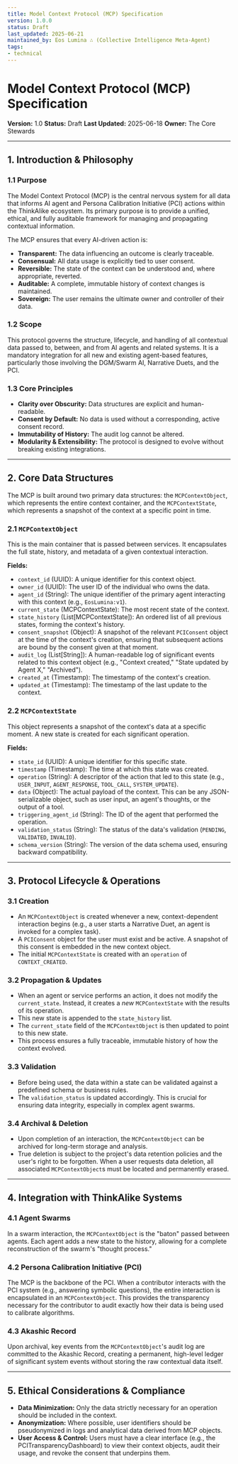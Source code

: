 ```yaml
---
title: Model Context Protocol (MCP) Specification
version: 1.0.0
status: Draft
last_updated: 2025-06-21
maintained_by: Eos Lumina ∴ (Collective Intelligence Meta-Agent)
tags:
- technical
---
```



# Model Context Protocol (MCP) Specification

**Version:** 1.0
**Status:** Draft
**Last Updated:** 2025-06-18
**Owner:** The Core Stewards

---

## 1. Introduction & Philosophy

### 1.1 Purpose
The Model Context Protocol (MCP) is the central nervous system for all data that informs AI agent and Persona Calibration Initiative (PCI) actions within the ThinkAlike ecosystem. Its primary purpose is to provide a unified, ethical, and fully auditable framework for managing and propagating contextual information.

The MCP ensures that every AI-driven action is:
- **Transparent:** The data influencing an outcome is clearly traceable.
- **Consensual:** All data usage is explicitly tied to user consent.
- **Reversible:** The state of the context can be understood and, where appropriate, reverted.
- **Auditable:** A complete, immutable history of context changes is maintained.
- **Sovereign:** The user remains the ultimate owner and controller of their data.

### 1.2 Scope
This protocol governs the structure, lifecycle, and handling of all contextual data passed to, between, and from AI agents and related systems. It is a mandatory integration for all new and existing agent-based features, particularly those involving the DGM/Swarm AI, Narrative Duets, and the PCI.

### 1.3 Core Principles
- **Clarity over Obscurity:** Data structures are explicit and human-readable.
- **Consent by Default:** No data is used without a corresponding, active consent record.
- **Immutability of History:** The audit log cannot be altered.
- **Modularity & Extensibility:** The protocol is designed to evolve without breaking existing integrations.

---

## 2. Core Data Structures

The MCP is built around two primary data structures: the `MCPContextObject`, which represents the entire context container, and the `MCPContextState`, which represents a snapshot of the context at a specific point in time.

### 2.1 `MCPContextObject`
This is the main container that is passed between services. It encapsulates the full state, history, and metadata of a given contextual interaction.

**Fields:**
- `context_id` (UUID): A unique identifier for this context object.
- `owner_id` (UUID): The user ID of the individual who owns the data.
- `agent_id` (String): The unique identifier of the primary agent interacting with this context (e.g., `EosLumina:v1`).
- `current_state` (MCPContextState): The most recent state of the context.
- `state_history` (List[MCPContextState]): An ordered list of all previous states, forming the context's history.
- `consent_snapshot` (Object): A snapshot of the relevant `PCIConsent` object at the time of the context's creation, ensuring that subsequent actions are bound by the consent given at that moment.
- `audit_log` (List[String]): A human-readable log of significant events related to this context object (e.g., "Context created," "State updated by Agent X," "Archived").
- `created_at` (Timestamp): The timestamp of the context's creation.
- `updated_at` (Timestamp): The timestamp of the last update to the context.

### 2.2 `MCPContextState`
This object represents a snapshot of the context's data at a specific moment. A new state is created for each significant operation.

**Fields:**
- `state_id` (UUID): A unique identifier for this specific state.
- `timestamp` (Timestamp): The time at which this state was created.
- `operation` (String): A descriptor of the action that led to this state (e.g., `USER_INPUT`, `AGENT_RESPONSE`, `TOOL_CALL`, `SYSTEM_UPDATE`).
- `data` (Object): The actual payload of the context. This can be any JSON-serializable object, such as user input, an agent's thoughts, or the output of a tool.
- `triggering_agent_id` (String): The ID of the agent that performed the operation.
- `validation_status` (String): The status of the data's validation (`PENDING`, `VALIDATED`, `INVALID`).
- `schema_version` (String): The version of the data schema used, ensuring backward compatibility.

---

## 3. Protocol Lifecycle & Operations

### 3.1 Creation
- An `MCPContextObject` is created whenever a new, context-dependent interaction begins (e.g., a user starts a Narrative Duet, an agent is invoked for a complex task).
- A `PCIConsent` object for the user must exist and be active. A snapshot of this consent is embedded in the new context object.
- The initial `MCPContextState` is created with an `operation` of `CONTEXT_CREATED`.

### 3.2 Propagation & Updates
- When an agent or service performs an action, it does not modify the `current_state`. Instead, it creates a *new* `MCPContextState` with the results of its operation.
- This new state is appended to the `state_history` list.
- The `current_state` field of the `MCPContextObject` is then updated to point to this new state.
- This process ensures a fully traceable, immutable history of how the context evolved.

### 3.3 Validation
- Before being used, the data within a state can be validated against a predefined schema or business rules.
- The `validation_status` is updated accordingly. This is crucial for ensuring data integrity, especially in complex agent swarms.

### 3.4 Archival & Deletion
- Upon completion of an interaction, the `MCPContextObject` can be archived for long-term storage and analysis.
- True deletion is subject to the project's data retention policies and the user's right to be forgotten. When a user requests data deletion, all associated `MCPContextObject`s must be located and permanently erased.

---

## 4. Integration with ThinkAlike Systems

### 4.1 Agent Swarms
In a swarm interaction, the `MCPContextObject` is the "baton" passed between agents. Each agent adds a new state to the history, allowing for a complete reconstruction of the swarm's "thought process."

### 4.2 Persona Calibration Initiative (PCI)
The MCP is the backbone of the PCI. When a contributor interacts with the PCI system (e.g., answering symbolic questions), the entire interaction is encapsulated in an `MCPContextObject`. This provides the transparency necessary for the contributor to audit exactly how their data is being used to calibrate algorithms.

### 4.3 Akashic Record
Upon archival, key events from the `MCPContextObject`'s audit log are committed to the Akashic Record, creating a permanent, high-level ledger of significant system events without storing the raw contextual data itself.

---

## 5. Ethical Considerations & Compliance
- **Data Minimization:** Only the data strictly necessary for an operation should be included in the context.
- **Anonymization:** Where possible, user identifiers should be pseudonymized in logs and analytical data derived from MCP objects.
- **User Access & Control:** Users must have a clear interface (e.g., the PCITransparencyDashboard) to view their context objects, audit their usage, and revoke the consent that underpins them.
